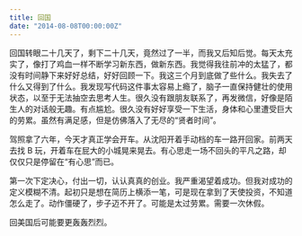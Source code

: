 ```yaml
---
title: 回国
date: "2014-08-08T00:00:00Z"
---
```


回国转眼二十几天了，剩下二十几天，竟然过了一半，而我又后知后觉。每天太充实了，像打了鸡血一样不断学习新东西，做新东西。我觉得我往前冲的太猛了，都没有时间静下来好好总结，好好回顾一下。我这三个月到底做了些什么。我失去了什么又得到了什么。我发现写代码这件事太容易上瘾了，脑子一直保持健壮的使用状态，以至于无法抽空去思考人生。很久没有跟朋友联系了，再发微信，好像是陌生人的对话般无趣。有点尴尬。很久没有好好享受一下生活，身体和心里遭受巨大的劳累。虽然有满足感，但是仿佛落入了无尽的“贤者时间”。

驾照拿了六年，今天才真正学会开车。从沈阳开着手动档的车一路开回家。前两天去找 B 玩，开着车在屁大的小城晃来晃去。有心思走一场不回头的平凡之路，却仅仅只是停留在“有心思”而已。

第一次下定决心，付出一切，认认真真的创业。我严重渴望着成功。但我对成功的定义模糊不清。起初只是想在简历上横添一笔，可是现在拿到了天使投资，不知道怎么走了。动作僵硬了，步子迈不开了。可能是太过劳累。需要一次休假。

回美国后可能要更轰轰烈烈。

